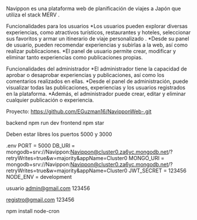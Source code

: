 Navippon es una plataforma web de planificación de viajes a Japón que utiliza el stack MERV .

Funcionalidades para los usuarios
*Los usuarios pueden explorar diversas experiencias, como atractivos turísticos, restaurantes y hoteles, seleccionar sus favoritos y armar un itinerario de viaje personalizado .
*Desde su panel de usuario, pueden recomendar experiencias y subirlas a la web, así como realizar publicaciones.
\*El panel de usuario permite crear, modificar y eliminar tanto experiencias como publicaciones propias.

Funcionalidades del administrador
*El administrador tiene la capacidad de aprobar o desaprobar experiencias y publicaciones, así como los comentarios realizados en ellas.
*Desde el panel de administración, puede visualizar todas las publicaciones, experiencias y los usuarios registrados en la plataforma.
\*Además, el administrador puede crear, editar y eliminar cualquier publicación o experiencia.

Proyecto:
https://github.com/EGuzman16/NavipponWeb-.git

backend npm run dev
frontend npm star

Deben estar libres los puertos 5000 y 3000

.env
PORT = 5000
DB_URI = mongodb+srv://Navippon:Navippon@cluster0.za6yc.mongodb.net/?retryWrites=true&w=majority&appName=Cluster0
MONGO_URI = mongodb+srv://Navippon:Navippon@cluster0.za6yc.mongodb.net/?retryWrites=true&w=majority&appName=Cluster0
JWT_SECRET = 123456
NODE_ENV = development

usuario
admin@gmail.com
123456

registro@gmail.com
123456

npm install node-cron
